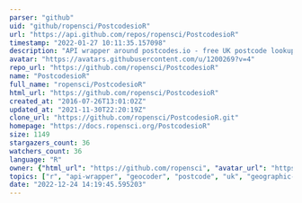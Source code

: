 ```yaml
---
parser: "github"
uid: "github/ropensci/PostcodesioR"
url: "https://api.github.com/repos/ropensci/PostcodesioR"
timestamp: "2022-01-27 10:11:35.157098"
description: "API wrapper around postcodes.io - free UK postcode lookup and geocoder"
avatar: "https://avatars.githubusercontent.com/u/1200269?v=4"
repo_url: "https://github.com/ropensci/PostcodesioR"
name: "PostcodesioR"
full_name: "ropensci/PostcodesioR"
html_url: "https://github.com/ropensci/PostcodesioR"
created_at: "2016-07-26T13:01:02Z"
updated_at: "2021-11-30T22:20:19Z"
clone_url: "https://github.com/ropensci/PostcodesioR.git"
homepage: "https://docs.ropensci.org/PostcodesioR"
size: 1149
stargazers_count: 36
watchers_count: 36
language: "R"
owner: {"html_url": "https://github.com/ropensci", "avatar_url": "https://avatars.githubusercontent.com/u/1200269?v=4", "login": "ropensci", "type": "Organization"}
topics: ["r", "api-wrapper", "geocoder", "postcode", "uk", "geographic-data", "rstats", "r-package", "peer-reviewed", "geospatial"]
date: "2022-12-24 14:19:45.595203"
---
```

